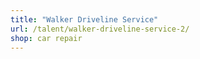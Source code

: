 ```yaml
---
title: "Walker Driveline Service"
url: /talent/walker-driveline-service-2/
shop: car repair
---
```

